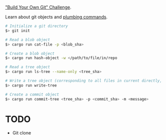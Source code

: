 ["Build Your Own Git" Challenge](https://codecrafters.io/challenges/git).

Learn about git objects and [plumbing commands](https://git-scm.com/book/en/v2/Git-Internals-Plumbing-and-Porcelain).

```bash
# Initialize a git directory
$> git init

# Read a blob object
$> cargo run cat-file -p <blob_sha>

# Create a blob object
$> cargo run hash-object -w </path/to/file/in/repo

# Read a tree object
$> cargo run ls-tree --name-only <tree_sha>

# Write a tree object (corresponding to all files in current directly, recursively)
$> cargo run write-tree

# Create a commit object
$> cargo run commit-tree <tree_sha> -p <commit_sha> -m <message>
```

# TODO

- Git clone
